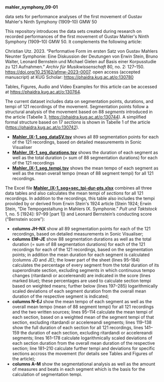 **mahler_symphony_09-01**

data sets for performance analyses of the first movement of Gustav Mahler's Ninth Symphony (1909–10) GMW 50

This repository introduces the data sets created during research on recorded performances of the first movement of Gustav Mahler's Ninth Symphony (1909–10) GMW 50. It complements the following article:

Christian Utz. 2023. “Performative Form im ersten Satz von Gustav Mahlers Neunter Symphonie: Eine Diskussion der Deutungen von Erwin Stein, Bruno Walter, Leonard Bernstein und Michael Gielen auf Basis einer Korpusstudie zu 121 Aufnahmen.” *Archiv für Musikwissenschaft* 80, no. 2: 127–150. https://doi.org/10.25162/afmw-2023-0007. open access (accepted manuscript) at KUG Scholar: https://phaidra.kug.ac.at/o:130780

Tables, Figures, Audio and Video Examples for this article can be accessed at https://phaidra.kug.ac.at/o:130764.

The current dataset includes data on segmentation points, durations, and tempi of 121 recordings of the movement. Segmentation points follow a structural analysis of the movement based on 88 *segments* introduced in the article (Tabelle 3, https://phaidra.kug.ac.at/o:130744). A simplified formal structure based on 17 *sections* is shown in Tabelle 1 of the article (https://phaidra.kug.ac.at/o:130742).

* **[Mahler_IX-1_seg_dataSV.tsv](https://github.com/Mahler-MD/mahler_symphony_09-01/blob/main/Mahler_IX-1_seg_dataSV.tsv)** shows all 89 segmentation points for each of the 121 recordings, based on detailed measurements in Sonic Visualiser
* **[Mahler_IX-1_seg_durations.tsv](https://github.com/Mahler-MD/mahler_symphony_09-01/blob/main/Mahler_IX-1_seg_durations.tsv)** shows the duration of each segment as well as the total duration (= sum of 88 segmentation durations) for each of the 121 recordings
* **[Mahler_IX-1_seg_tempi.tsv](https://github.com/Mahler-MD/mahler_symphony_09-01/blob/main/Mahler_IX-1_seg_tempi.tsv)** shows the mean tempo of each segment as well as the mean overall tempo (mean of 88 segment tempi) for all 121 recordings.

The Excel file **[Mahler_IX-1_seg+sec_tpi-dur-pts.xlsx](https://github.com/Mahler-MD/mahler_symphony_09-01/blob/main/Mahler_IX-1_seg%2Bsec_tpi-dur-pts.xlsx)** combines all three data tables and also calculates the mean tempi of *sections* for all 121 recordings. In addition to the recordings, this table also includes the tempi provided by or derived from Erwin Stein's 1924 article (Stein 1924; Erwin Stein, “Die Tempogestaltung in Mahlers IX. Symphonie.” *Pult und Taktstock* 1, no. 5 [1924]: 97–99 [part 1]) and Leonard Bernstein’s conducting score (“Bernstein score”):

* **columns JH–NX** show all 89 segmentation points for each of the 121 recordings, based on detailed measurements in Sonic Visualiser;
* **columns EM–JE** show 88 segmentation durations as well as the total duration (= sum of 88 segmentation durations) for each of the 121 recordings for each of the 121 recordings, based on the segmentation points; in addition the mean duration for each segment is calculated (columns JD and JE); the lower part of the sheet (lines 95–184) calculates the percentage of every segment from the total duration of its superordinate section, excluding segments in which continuous tempo changes (ritardandi or accelereandi) are indicated in the score (lines marked blue); these percentages are used to calculate section tempi based on weighted means; further below (lines 197–285) logarithmically scaled deviations of each segment duration from the overall mean duration of the respective segment is indicated;
* **columns N–EJ** show the mean tempo of each segment as well as the overall mean tempo (mean of 88 segment tempi) for all 121 recordings and the two written sources; lines 95–114 calculate the mean tempi of each section, based on a weighted mean of the segment tempi of that section, excluding ritardandi or accelereandi segments; lines 119–138 show the full duration of each section for all 121 recordings, lines 141–159 the duration of each section, excluding ritardandi or accelereandi segments; lines 161–178 calculate logarithmically scaled deviations of each section duration from the overall mean duration of the respective section; line 181–210 calculate further tempi and deviations for specific sections accross the movement (for details see Tables and Figures of the article);
* **columns A–M** show the segmentational analysis as well as the amount of measures and beats in each segment which is the basis for the calculation of segmentation tempi.
